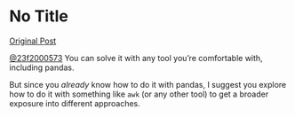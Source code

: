 # No Title

[Original Post](https://discourse.onlinedegree.iitm.ac.in/t/161083/76)

<p><a class="mention" href="/u/23f2000573">@23f2000573</a> You can solve it with any tool you’re comfortable with, including pandas.</p>
<p>But since you <em>already</em> know how to do it with pandas, I suggest you explore how to do it with something like <code>awk</code> (or any other tool) to get a broader exposure into different approaches.</p>